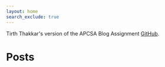 ```yaml
---
layout: home
search_exclude: true
---
```

Tirth Thakkar's version of the APCSA Blog Assignment [GitHub](https://github.com/Tirth-Thakkar).  



# Posts
